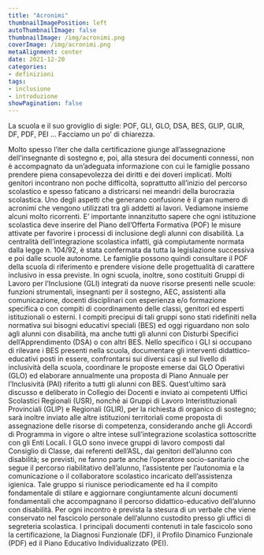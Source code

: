 ```yaml
---
title: "Acronimi"
thumbnailImagePosition: left
autoThumbnailImage: false
thumbnailImage: /img/acronimi.png
coverImage: /img/acronimi.png
metaAlignment: center
date: 2021-12-20
categories:
- definizioni
tags:
- inclusione
- introduzione
showPagination: false
---
```


La scuola e il suo groviglio di sigle: POF, GLI, GLO, DSA, BES, GLIP, GLIR, DF, PDF, PEI … Facciamo un po’ di chiarezza.

<!-- more -->
Molto spesso l’iter che dalla certificazione giunge all’assegnazione dell’insegnante di sostegno e,
poi, alla stesura dei documenti connessi, non è accompagnato da un’adeguata informazione con cui
le famiglie possano prendere piena consapevolezza dei diritti e dei doveri implicati. Molti genitori
incontrano non poche difficoltà, soprattutto all’inizio del percorso scolastico e spesso faticano a
districarsi nei meandri della burocrazia scolastica. Uno degli aspetti che generano confusione è il
gran numero di acronimi che vengono utilizzati tra gli addetti ai lavori. Vediamone insieme alcuni
molto ricorrenti.
E’ importante innanzitutto sapere che ogni istituzione scolastica deve inserire del Piano dell’Offerta
Formativa (POF) le misure attivate per favorire i processi di inclusione degli alunni con disabilità.
La centralità dell’integrazione scolastica infatti, già compiutamente normata dalla legge n. 104/92, è stata confermata da tutta la legislazione successiva e poi dalle scuole autonome. Le famiglie
possono quindi consultare il POF della scuola di riferimento e prendere visione delle progettualità
di carattere inclusivo in essa previste.
In ogni scuola, inoltre, sono costituiti Gruppi di Lavoro per l’Inclusione (GLI) integrati da nuove risorse presenti nelle scuole: funzioni strumentali, insegnanti per il sostegno, AEC, assistenti alla comunicazione, docenti disciplinari con esperienza e/o formazione specifica o con compiti di coordinamento delle classi, genitori ed esperti istituzionali o esterni. I compiti precipui di tali gruppi sono stati ridefiniti nella normativa sui bisogni educativi speciali (BES) ed oggi riguardano non solo agli alunni con disabilità, ma anche tutti gli alunni con Disturbi Specifici dell’Apprendimento (DSA) o con altri BES. Nello specifico i GLI si occupano di rilevare i BES presenti nella scuola, documentare gli interventi didattico-educativi posti in essere, confrontarsi sui diversi casi e sul livello di inclusività della scuola, coordinare le proposte emerse dai GLO Operativi (GLO) ed elaborare annualmente una proposta di Piano Annuale per l’Inclusività (PAI) riferito a tutti gli alunni con BES. Quest’ultimo sarà discusso e deliberato in Collegio dei Docenti e inviato ai competenti Uffici Scolastici Regionali (USR), nonché ai Gruppi di Lavoro Interistituzionali Provinciali (GLIP) e Regionali (GLIR), per la richiesta di organico di sostegno; sarà inoltre inviato alle altre istituzioni territoriali come proposta di assegnazione delle risorse di competenza, considerando anche gli Accordi di Programma in vigore o altre intese sull’integrazione scolastica sottoscritte con gli Enti Locali.
I GLO sono invece gruppi di lavoro composti dal Consiglio di Classe, dai referenti dell’ASL, dai genitori dell’alunno con disabilità; se previsti, ne fanno parte anche l’operatore socio-sanitario che segue il percorso riabilitativo dell’alunno, l’assistente per l’autonomia e la comunicazione o il collaboratore scolastico incaricato dell’assistenza igienica. Tale gruppo si riunisce periodicamente ed ha il compito fondamentale di stilare e aggiornare congiuntamente alcuni documenti fondamentali che accompagnano il percorso didattico-educativo dell’alunno con disabilità. Per ogni incontro è prevista la stesura di un verbale che viene conservato nel fascicolo personale dell’alunno custodito presso gli uffici di segreteria scolastica. I principali documenti contenuti in tale fascicolo sono la certificazione, la Diagnosi Funzionale (DF), il Profilo Dinamico Funzionale (PDF) ed il Piano Educativo Individualizzato (PEI).
